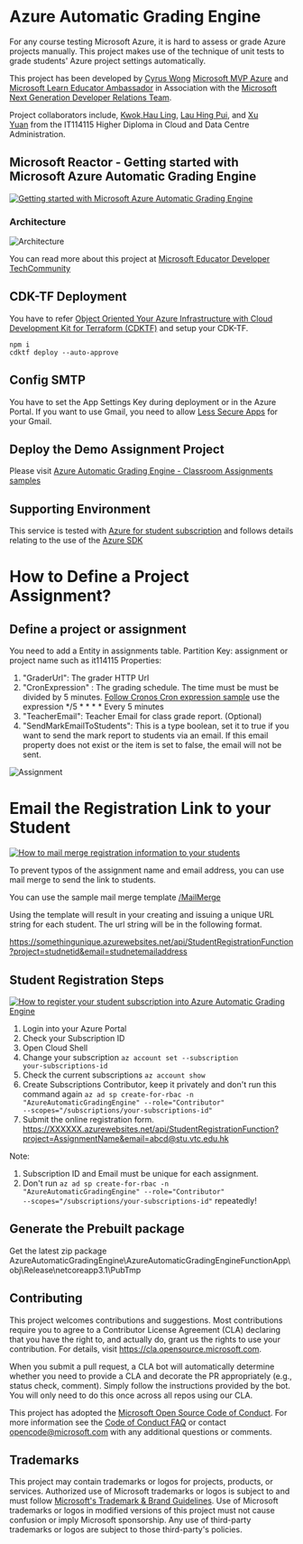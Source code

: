 # Azure Automatic Grading Engine

For any course testing Microsoft Azure, it is hard to assess or grade Azure projects manually. This project makes use of the technique of unit tests to grade students' Azure project settings automatically.

This project has been developed by [Cyrus Wong]( https://www.linkedin.com/in/cyruswong) [Microsoft MVP Azure](https://mvp.microsoft.com/en-US/mvp/profile/86da86ff-8786-ed11-aad1-000d3a197333WT.mc_id=AZ-MVP-5005120) and [Microsoft Learn Educator Ambassador](https://docs.microsoft.com/learn/roles/educator/learn-for-educators-overview) in Association with the [Microsoft Next Generation Developer Relations Team](https://techcommunity.microsoft.com/t5/educator-developer-blog/bg-p/EducatorDeveloperBlog?WT.mc_id=academic-39457-leestott).

Project collaborators include, [Kwok,Hau Ling](https://www.linkedin.com/in/hau-ling-kwok-657b9624a/), [Lau Hing Pui](https://www.linkedin.com/in/leolaulhp/), and [Xu Yuan](https://www.linkedin.com/in/xu-yuan-flora/) from the IT114115 Higher Diploma in Cloud and Data Centre Administration.


## Microsoft Reactor - Getting started with Microsoft Azure Automatic Grading Engine
[![Getting started with Microsoft Azure Automatic Grading Engine](http://img.youtube.com/vi/5jnVk8o8G7k/0.jpg)](https://youtu.be/5jnVk8o8G7k "Getting started with Microsoft Azure Automatic Grading Engine")


### Architecture

![Architecture](./images/GraderArchitecture.png)

You can read more about this project at [Microsoft Educator Developer TechCommunity](https://techcommunity.microsoft.com/t5/educator-developer-blog/microsoft-azure-automatic-grading-engine-oct-2021-update/ba-p/2849141?WT.mc_id=academic-39457-leestott)

## CDK-TF Deployment 
You have to refer [Object Oriented Your Azure Infrastructure with Cloud Development Kit for Terraform (CDKTF)](https://techcommunity.microsoft.com/t5/educator-developer-blog/object-oriented-your-azure-infrastructure-with-cloud-development/ba-p/3474715) and setup your CDK-TF.
```
npm i
cdktf deploy --auto-approve
```

## Config SMTP
You have to set the App Settings Key during deployment or in the Azure Portal. If you want to use Gmail, you need to allow [Less Secure Apps](https://myaccount.google.com/lesssecureapps) for your Gmail.


## Deploy the Demo Assignment Project
Please visit [Azure Automatic Grading Engine - Classroom Assignments samples](https://github.com/microsoft/AzureAutomaticGradingEngine_Assignments)


## Supporting Environment

This service is tested with [Azure for student subscription](http://aka.ms/azure4students) and follows details relating to the use of the [Azure SDK](https://devblogs.microsoft.com/azure-sdk/authentication-and-the-azure-sdk?WT.mc_id=academic-39456-leestott)

# How to Define a Project Assignment?

## Define a project or assignment

You need to add a Entity in assignments table.
Partition Key: assignment or project name such as it114115
Properties:
1. "GraderUrl":  The grader HTTP Url 
2. "CronExpression" : The grading schedule. The time must be must be divided by 5 minutes. [Follow Cronos Cron expression sample](https://github.com/HangfireIO/Cronos) use the expression */5 * * * *	Every 5 minutes
3. "TeacherEmail":  Teacher Email for class grade report. (Optional)
4. "SendMarkEmailToStudents": This is a type boolean, set it to true if you want to send the mark report to students via an email. If this email property does not exist or the item is set to false, the email will not be sent.

![Assignment](./images/AssignmentTableRecord.png)

# Email the Registration Link to your Student

[![How to mail merge registration information to your students](http://img.youtube.com/vi/CXc7fx6nNJk/0.jpg)](https://youtu.be/CXc7fx6nNJk "How to mail merge registration information to your students?")

To prevent typos of the assignment name and email address, you can use mail merge to send the link to students.

You can use the sample mail merge template [/MailMerge](https://github.com/microsoft/AzureAutomaticGradingEngine/tree/main/MailMerge)

Using the template will result in your creating and issuing a unique URL string for each student. The url string will be in the following format.

https://somethingunique.azurewebsites.net/api/StudentRegistrationFunction?project=studnetid&email=studnetemailaddress

## Student Registration Steps

[![How to register your student subscription into Azure Automatic Grading Engine](http://img.youtube.com/vi/t7PEhPoilLY/0.jpg)](https://youtu.be/t7PEhPoilLY "How to register your student subscription into Azure Automatic Grading Engine")
1.	Login into your Azure Portal
2.	Check your Subscription ID
3.	Open Cloud Shell
4.	Change your subscription
<code>az account set --subscription your-subscriptions-id</code>
5.	Check the current subscriptions
<code>az account show</code>
6.	Create Subscriptions Contributor, keep it privately and don't run this command again
<code>az ad sp create-for-rbac -n "AzureAutomaticGradingEngine" --role="Contributor" --scopes="/subscriptions/your-subscriptions-id"</code>
7.	Submit the online registration form.
https://XXXXXX.azurewebsites.net/api/StudentRegistrationFunction?project=AssignmentName&email=abcd@stu.vtc.edu.hk

Note: 

1. Subscription ID and Email must be unique for each assignment.
2. Don't run <code>az ad sp create-for-rbac -n "AzureAutomaticGradingEngine" --role="Contributor" --scopes="/subscriptions/your-subscriptions-id"</code> repeatedly! 

## Generate the Prebuilt package

Get the latest zip package
AzureAutomaticGradingEngine\AzureAutomaticGradingEngineFunctionApp\obj\Release\netcoreapp3.1\PubTmp 

## Contributing

This project welcomes contributions and suggestions.  Most contributions require you to agree to a
Contributor License Agreement (CLA) declaring that you have the right to, and actually do, grant us
the rights to use your contribution. For details, visit https://cla.opensource.microsoft.com.

When you submit a pull request, a CLA bot will automatically determine whether you need to provide
a CLA and decorate the PR appropriately (e.g., status check, comment). Simply follow the instructions
provided by the bot. You will only need to do this once across all repos using our CLA.

This project has adopted the [Microsoft Open Source Code of Conduct](https://opensource.microsoft.com/codeofconduct/).
For more information see the [Code of Conduct FAQ](https://opensource.microsoft.com/codeofconduct/faq/) or
contact [opencode@microsoft.com](mailto:opencode@microsoft.com) with any additional questions or comments.

## Trademarks

This project may contain trademarks or logos for projects, products, or services. Authorized use of Microsoft 
trademarks or logos is subject to and must follow 
[Microsoft's Trademark & Brand Guidelines](https://www.microsoft.com/en-us/legal/intellectualproperty/trademarks/usage/general).
Use of Microsoft trademarks or logos in modified versions of this project must not cause confusion or imply Microsoft sponsorship.
Any use of third-party trademarks or logos are subject to those third-party's policies.
